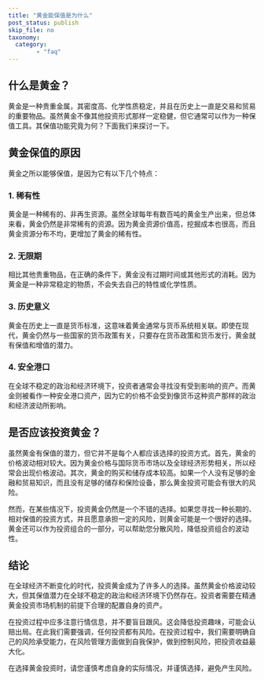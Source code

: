 ```yaml
---
title: "黄金能保值是为什么"
post_status: publish
skip_file: no
taxonomy:
  category:
        - "faq"
---
```


## 什么是黄金？

黄金是一种贵重金属，其密度高、化学性质稳定，并且在历史上一直是交易和贸易的重要物品。虽然黄金不像其他投资形式那样一定稳健，但它通常可以作为一种保值工具。其保值功能究竟为何？下面我们来探讨一下。

## 黄金保值的原因

黄金之所以能够保值，是因为它有以下几个特点：

### 1. 稀有性

黄金是一种稀有的、非再生资源。虽然全球每年有数百吨的黄金生产出来，但总体来看，黄金仍然是非常稀有的资源。因为黄金资源价值高，挖掘成本也很高，而且黄金资源分布不均，更增加了黄金的稀有性。

### 2. 无限期

相比其他贵重物品，在正确的条件下，黄金没有过期时间或其他形式的消耗。因为黄金是一种非常稳定的物质，不会失去自己的特性或化学性质。

### 3. 历史意义

黄金在历史上一直是货币标准，这意味着黄金通常与货币系统相关联。即使在现代，黄金仍然与一些国家的货币政策有关，只要存在货币政策和货币发行，黄金就有保值和增值的潜力。

### 4. 安全港口

在全球不稳定的政治和经济环境下，投资者通常会寻找没有受到影响的资产。而黄金则被看作一种安全港口资产，因为它的价格不会受到像货币这种资产那样的政治和经济波动所影响。

## 是否应该投资黄金？

虽然黄金有保值的潜力，但它并不是每个人都应该选择的投资方式。首先，黄金的价格波动相对较大。因为黄金价格与国际货币市场以及全球经济形势相关，所以经常会出现价格波动。其次，黄金的购买和储存成本较高。如果一个人没有足够的金融和贸易知识，而且没有足够的储存和保险设备，那么黄金投资可能会有很大的风险。

然而，在某些情况下，投资黄金仍然是一个不错的选择。如果您寻找一种长期的、相对保值的投资方式，并且愿意承担一定的风险，则黄金可能是一个很好的选择。黄金还可以作为投资组合的一部分，可以帮助您分散风险，降低投资组合的波动性。

## 结论

在全球经济不断变化的时代，投资黄金成为了许多人的选择。虽然黄金价格波动较大，但其保值潜力在全球不稳定的政治和经济环境下仍然存在。投资者需要在精通黄金投资市场机制的前提下合理的配置自身的资产。

在投资过程中应多注意行情信息，并不要盲目跟风。这会降低投资趣味，可能会认赔出局。在此我们需要强调，任何投资都有风险。在投资过程中，我们需要明确自己的风险承受能力，在风险管理方面做到自我保护，做到控制风险，把投资收益最大化。

在选择黄金投资时，请您谨慎考虑自身的实际情况，并谨慎选择，避免产生风险。
